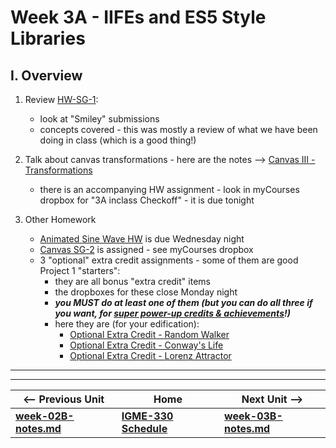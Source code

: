 # Week 3A - IIFEs and ES5 Style Libraries 


## I. Overview

1) Review [HW-SG-1](https://github.com/tonethar/IGME-330-Master/blob/master/notes/HW-SG-1.md):
  
    - look at "Smiley" submissions
    - concepts covered - this was mostly a review of what we have been doing in class (which is a good thing!)

2) Talk about canvas transformations - here are the notes --> [Canvas III - Transformations](https://github.com/tonethar/IGME-330-Master/blob/master/notes/canvas-3.md)
  
     - there is an accompanying HW assignment - look in myCourses dropbox for "3A inclass Checkoff" - it is due tonight
  
3) Other Homework

    - [Animated Sine Wave HW](https://github.com/tonethar/IGME-330-Master/blob/master/notes/HW-sine-wave.md) is due Wednesday night
    - [Canvas SG-2](https://github.com/tonethar/IGME-330-Master/blob/master/notes/HW-SG-2.md) is assigned - see myCourses dropbox
    - 3 "optional" extra credit assignments - some of them are good Project 1 "starters":
      - they are all bonus "extra credit" items
      - the dropboxes for these close Monday night
      - ***you MUST do at least one of them (but you can do all three if you want, for <u>super power-up credits & achievements</u>!)***
      - here they are (for your edification):
        - [Optional Extra Credit - Random Walker](https://github.com/tonethar/IGME-330-Master/blob/master/notes/HW-random-walker.md)
        - [Optional Extra Credit - Conway's Life](https://github.com/tonethar/IGME-330-Master/blob/master/notes/HW-canvas-life.md)
        - [Optional Extra Credit - Lorenz Attractor](https://github.com/tonethar/IGME-330-Master/blob/master/notes/HW-lorenz-attractor.md)
  
<!--
- Review Periodic Functions & Phyllotaxis HW:
  - [HW - Sine Wave](https://github.com/tonethar/IGME-330-Master/blob/master/notes/HW-sine-wave.md)
    - look at submissions
  - [HW - Algorithmic Botany](https://github.com/tonethar/IGME-330-Master/blob/master/notes/HW-algorithmic-botany.md) 
    - look at submissions
- [Project 1](../projects/project-1.md) assigned! 
  - Let's discuss!
  - See dropboxes for due dates
-->

<!--
## II. Lecture/Demo - the JavaScript IIFE
- Stands for "Immediately Invoked Function Expression"
- Using these is one of the requirements for Project 1
- See [IIFE Notes](https://github.com/tonethar/IGME-330-Master/blob/master/notes/IIFE-notes.md) & demo
-->

<!--
## III. Demo - Modifying your "Screen Saver with Controls"
- Go ahead and grab your "Screen Saver with Controls" code from last week:
  - First, we'll re-factor the code by getting rid of ["magic numbers"](https://en.wikipedia.org/wiki/Magic_number_(programming)#Unnamed_numerical_constants) (e.g. Unnamed Numerical values or constants)
  - Next, we'll wrap all of our JS code in an IIFE
  - Then we'll create an ES5 style external "library" of reusable functions named **"abcLIB.js"** by using an IIFE (*abc* will be your initials):
    - time allowing, we'll also take a quick look at how RiTa.js structures their library using an IIFE: https://rednoise.org/rita/download.php
-->

<!--
**Try it:** Once everything is working, move the remaining JS code in your HTML to an external JS file named **index.js**, and then import it with a &lt;script> tag
-->

<!--
## IV. Videos
- These videos were originally linked to on 2A, and will re-cap what we covered in section III. above:
  - [Screen Saver With Controls-5 (22:06)](https://video.rit.edu/Watch/screen-saver-with-controls-5):
    - getting rid of "magic numbers" by adding `canvasWidth`, `canvasHeight` variables, and a `drawParams` object
      - https://en.wikipedia.org/wiki/Magic_number_(programming)
    - using `Object.freeze()` to create an [immutable object](https://en.wikipedia.org/wiki/Immutable_object)
    - using an IIFE ("immediately invoked function expression") to remove our variables and functions from global scope:
      - https://developer.mozilla.org/en-US/docs/Glossary/IIFE
  - [Screen Saver With Controls-6 (15:35)](https://video.rit.edu/Watch/screen-saver-with-controls-6):
    - Creating an ES5 Style JS Library with an IIFE
-->

<hr><hr>

| <-- Previous Unit | Home | Next Unit -->
| --- | --- | --- 
| [**week-02B-notes.md**](week-02B-notes.md)     |  [**IGME-330 Schedule**](../schedule.md) | [**week-03B-notes.md**](week-03B-notes.md)
